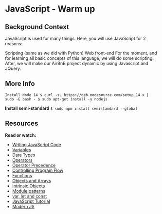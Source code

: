 # JavaScript - Warm up

## Background Context
JavaScript is used for many things. Here, you will use JavaScript for 2 reasons:

Scripting (same as we did with Python)
Web front-end
For the moment, and for learning all basic concepts of this language, we will do some scripting. After, we will make our AirBnB project dynamic by using Javascript and JQuery.

## More Info
`Install Node 14
$ curl -sL https://deb.nodesource.com/setup_14.x | sudo -E bash -
$ sudo apt-get install -y nodejs`

**Install semi-standard**
`$ sudo npm install semistandard --global`



## Resources
**Read or watch:**

- [Writing JavaScript Code]()
- [Variables]()
- [Data Types]()
- [Operators]()
- [Operator Precedence]()
- [Controlling Program Flow]()
- [Functions]()
- [Objects and Arrays]()
- [Intrinsic Objects]()
- [Module patterns]()
- [var, let and const]()
- [JavaScript Tutorial]()
- [Modern JS]()
